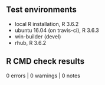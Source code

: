 ## Test environments
* local R installation, R 3.6.2
* ubuntu 16.04 (on travis-ci), R 3.6.3
* win-builder (devel)
* rhub, R 3.6.2

## R CMD check results

0 errors | 0 warnings | 0 notes

